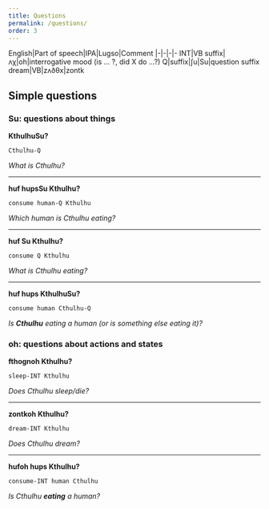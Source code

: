 ```yaml
---
title: Questions
permalink: /questions/
order: 3
---
```


English|Part of speech|IPA|Lugso|Comment
|-|-|-|-
INT|VB suffix|ʌχ|oh|interrogative mood (is ... ?, did X do ...?)
Q|suffix|ʃu|Su|question suffix
dream|VB|zʌðθx|zontk

## Simple questions

### Su: questions about things

**KthulhuSu?**

`Cthulhu-Q`

_What is Cthulhu?_

---

**huf hupsSu Kthulhu?**

`consume human-Q Kthulhu`

_Which human is Cthulhu eating?_

---

**huf Su Kthulhu?**

`consume Q Kthulhu`

_What is Cthulhu eating?_

---

**huf hups KthulhuSu?**

`consume human Cthulhu-Q`

_Is **Cthulhu** eating a human (or is something else eating it)?_

### oh: questions about actions and states

**fthognoh Kthulhu?**

`sleep-INT Kthulhu`

_Does Cthulhu sleep/die?_

---

**zontkoh Kthulhu?**

`dream-INT Kthulhu`

_Does Cthulhu dream?_

---

**hufoh hups Kthulhu?**

`consume-INT human Cthulhu`

_Is Cthulhu **eating** a human?_
